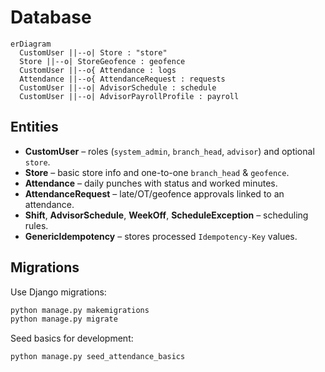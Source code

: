 # Database

```mermaid
erDiagram
  CustomUser ||--o| Store : "store"
  Store ||--o| StoreGeofence : geofence
  CustomUser ||--o{ Attendance : logs
  Attendance ||--o{ AttendanceRequest : requests
  CustomUser ||--o| AdvisorSchedule : schedule
  CustomUser ||--o| AdvisorPayrollProfile : payroll
```

## Entities
- **CustomUser** – roles (`system_admin`, `branch_head`, `advisor`) and optional `store`.
- **Store** – basic store info and one-to-one `branch_head` & `geofence`.
- **Attendance** – daily punches with status and worked minutes.
- **AttendanceRequest** – late/OT/geofence approvals linked to an attendance.
- **Shift**, **AdvisorSchedule**, **WeekOff**, **ScheduleException** – scheduling rules.
- **GenericIdempotency** – stores processed `Idempotency-Key` values.

## Migrations
Use Django migrations:
```bash
python manage.py makemigrations
python manage.py migrate
```

Seed basics for development:
```bash
python manage.py seed_attendance_basics
```


